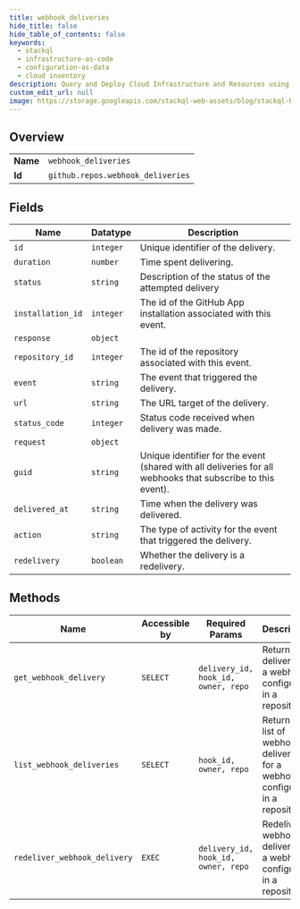 ```yaml
---
title: webhook_deliveries
hide_title: false
hide_table_of_contents: false
keywords:
  - stackql
  - infrastructure-as-code
  - configuration-as-data
  - cloud inventory
description: Query and Deploy Cloud Infrastructure and Resources using SQL
custom_edit_url: null
image: https://storage.googleapis.com/stackql-web-assets/blog/stackql-blog-post-featured-image.png
---
```

  
    

## Overview
<table><tbody>
<tr><td><b>Name</b></td><td><code>webhook_deliveries</code></td></tr>
<tr><td><b>Id</b></td><td><code>github.repos.webhook_deliveries</code></td></tr>
</tbody></table>

## Fields
| Name | Datatype | Description |
| ---- | -------- | ----------- |
| `id` | `integer` | Unique identifier of the delivery. |
| `duration` | `number` | Time spent delivering. |
| `status` | `string` | Description of the status of the attempted delivery |
| `installation_id` | `integer` | The id of the GitHub App installation associated with this event. |
| `response` | `object` |  |
| `repository_id` | `integer` | The id of the repository associated with this event. |
| `event` | `string` | The event that triggered the delivery. |
| `url` | `string` | The URL target of the delivery. |
| `status_code` | `integer` | Status code received when delivery was made. |
| `request` | `object` |  |
| `guid` | `string` | Unique identifier for the event (shared with all deliveries for all webhooks that subscribe to this event). |
| `delivered_at` | `string` | Time when the delivery was delivered. |
| `action` | `string` | The type of activity for the event that triggered the delivery. |
| `redelivery` | `boolean` | Whether the delivery is a redelivery. |
## Methods
| Name | Accessible by | Required Params | Description |
| ---- | ------------- | --------------- | ----------- |
| `get_webhook_delivery` | `SELECT` | `delivery_id, hook_id, owner, repo` | Returns a delivery for a webhook configured in a repository. |
| `list_webhook_deliveries` | `SELECT` | `hook_id, owner, repo` | Returns a list of webhook deliveries for a webhook configured in a repository. |
| `redeliver_webhook_delivery` | `EXEC` | `delivery_id, hook_id, owner, repo` | Redeliver a webhook delivery for a webhook configured in a repository. |
